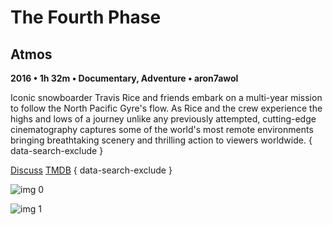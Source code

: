 # The Fourth Phase

## Atmos

**2016 • 1h 32m • Documentary, Adventure • aron7awol**

Iconic snowboarder Travis Rice and friends embark on a multi-year mission to follow the North Pacific Gyre's flow. As Rice and the crew experience the highs and lows of a journey unlike any previously attempted, cutting-edge cinematography captures some of the world's most remote environments bringing breathtaking scenery and thrilling action to viewers worldwide.
{ data-search-exclude }

[Discuss](https://www.avsforum.com/threads/bass-eq-for-filtered-movies.2995212/post-57917300)  [TMDB](369237)
{ data-search-exclude }

![img 0](https://i.imgur.com/jsqpPXb.jpg)

![img 1](https://i.imgur.com/AFxWd1c.jpg)

